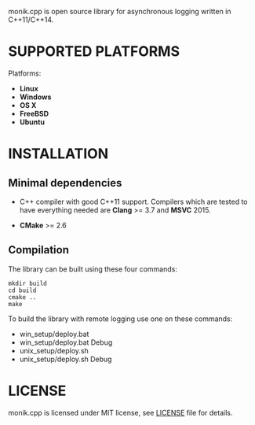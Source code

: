 monik.cpp is open source library for asynchronous logging written in C++11/C++14.

SUPPORTED PLATFORMS
===================

Platforms:

*   **Linux**
*   **Windows**
*   **OS X**
*   **FreeBSD**
*   **Ubuntu**

INSTALLATION
============

Minimal dependencies
--------------------

-   C++ compiler with good C++11 support. Compilers which are tested to have
    everything needed are **Clang** >= 3.7 and **MSVC** 2015.
*   **CMake** >= 2.6

Compilation
-----------

The library can be built using these four commands:

    mkdir build
    cd build
    cmake .. 
    make

To build the library with remote logging use one on these commands:

* win_setup/deploy.bat 
* win_setup/deploy.bat Debug
* unix_setup/deploy.sh
* unix_setup/deploy.sh Debug
    
LICENSE
=======

monik.cpp is licensed under MIT license, see [LICENSE](LICENSE) file for
details.